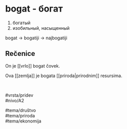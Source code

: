 # bogat - богат

1. богатый  
2. изобильный, насыщенный  

bogat → bogatiji → najbogatiji  

## Rečenice

On je [[vrlo]] bogat čovek.  

Ova [[zemlja]] je bogata [[priroda|prirodnim]] resursima.  

<br>

#vrsta/pridev  
#nivo/A2  

#tema/društvo  
#tema/priroda  
#tema/ekonomija  

